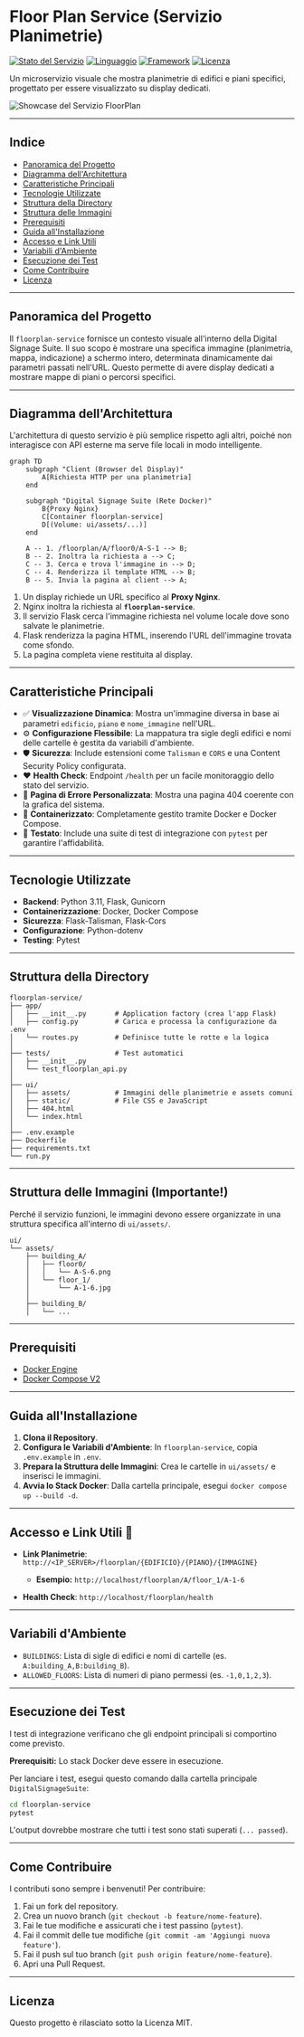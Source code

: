 # Floor Plan Service (Servizio Planimetrie)

[![Stato del Servizio](https://img.shields.io/badge/status-stabile-green.svg)](https://shields.io/)
[![Linguaggio](https://img.shields.io/badge/python-3.11-blue.svg)](https://www.python.org/)
[![Framework](https://img.shields.io/badge/Flask-2.3-lightgrey.svg)](https://flask.palletsprojects.com/)
[![Licenza](https://img.shields.io/badge/licenza-MIT-blue.svg)](https://opensource.org/licenses/MIT)

Un microservizio visuale che mostra planimetrie di edifici e piani specifici, progettato per essere visualizzato su display dedicati.

![Showcase del Servizio FloorPlan](https://github.com/Mantineo-Massimo/DigitalSignageSuite/blob/master/docs/floorplan-showcase.png?raw=true)

---

## Indice

- [Panoramica del Progetto](#panoramica-del-progetto)
- [Diagramma dell'Architettura](#diagramma-dellarchitettura)
- [Caratteristiche Principali](#caratteristiche-principali)
- [Tecnologie Utilizzate](#tecnologie-utilizzate)
- [Struttura della Directory](#struttura-della-directory)
- [Struttura delle Immagini](#struttura-delle-immagini-importante)
- [Prerequisiti](#prerequisiti)
- [Guida all'Installazione](#guida-allinstallazione)
- [Accesso e Link Utili](#accesso-e-link-utili)
- [Variabili d'Ambiente](#variabili-dambiente)
- [Esecuzione dei Test](#esecuzione-dei-test)
- [Come Contribuire](#come-contribuire)
- [Licenza](#licenza)

---

## Panoramica del Progetto

Il `floorplan-service` fornisce un contesto visuale all'interno della Digital Signage Suite. Il suo scopo è mostrare una specifica immagine (planimetria, mappa, indicazione) a schermo intero, determinata dinamicamente dai parametri passati nell'URL. Questo permette di avere display dedicati a mostrare mappe di piani o percorsi specifici.

---

## Diagramma dell'Architettura

L'architettura di questo servizio è più semplice rispetto agli altri, poiché non interagisce con API esterne ma serve file locali in modo intelligente.

```mermaid
graph TD
    subgraph "Client (Browser del Display)"
        A[Richiesta HTTP per una planimetria]
    end

    subgraph "Digital Signage Suite (Rete Docker)"
        B{Proxy Nginx}
        C[Container floorplan-service]
        D[(Volume: ui/assets/...)]
    end

    A -- 1. /floorplan/A/floor0/A-S-1 --> B;
    B -- 2. Inoltra la richiesta a --> C;
    C -- 3. Cerca e trova l'immagine in --> D;
    C -- 4. Renderizza il template HTML --> B;
    B -- 5. Invia la pagina al client --> A;

```
1.  Un display richiede un URL specifico al **Proxy Nginx**.
2.  Nginx inoltra la richiesta al **`floorplan-service`**.
3.  Il servizio Flask cerca l'immagine richiesta nel volume locale dove sono salvate le planimetrie.
4.  Flask renderizza la pagina HTML, inserendo l'URL dell'immagine trovata come sfondo.
5.  La pagina completa viene restituita al display.

---

## Caratteristiche Principali

- ✅ **Visualizzazione Dinamica**: Mostra un'immagine diversa in base ai parametri `edificio`, `piano` e `nome_immagine` nell'URL.
- ⚙️ **Configurazione Flessibile**: La mappatura tra sigle degli edifici e nomi delle cartelle è gestita da variabili d'ambiente.
- 🛡️ **Sicurezza**: Include estensioni come `Talisman` e `CORS` e una Content Security Policy configurata.
- ❤️ **Health Check**: Endpoint `/health` per un facile monitoraggio dello stato del servizio.
- 📄 **Pagina di Errore Personalizzata**: Mostra una pagina 404 coerente con la grafica del sistema.
- 🐳 **Containerizzato**: Completamente gestito tramite Docker e Docker Compose.
- 🧪 **Testato**: Include una suite di test di integrazione con `pytest` per garantire l'affidabilità.

---

## Tecnologie Utilizzate

- **Backend**: Python 3.11, Flask, Gunicorn
- **Containerizzazione**: Docker, Docker Compose
- **Sicurezza**: Flask-Talisman, Flask-Cors
- **Configurazione**: Python-dotenv
- **Testing**: Pytest

---

## Struttura della Directory
```
floorplan-service/
├── app/
│   ├── __init__.py       # Application factory (crea l'app Flask)
│   ├── config.py         # Carica e processa la configurazione da .env
│   └── routes.py         # Definisce tutte le rotte e la logica
│
├── tests/                # Test automatici
│   ├── __init__.py
│   └── test_floorplan_api.py
│
├── ui/
│   ├── assets/           # Immagini delle planimetrie e assets comuni
│   ├── static/           # File CSS e JavaScript
│   ├── 404.html
│   └── index.html
│
├── .env.example
├── Dockerfile
├── requirements.txt
└── run.py
```

---

## Struttura delle Immagini (Importante!)

Perché il servizio funzioni, le immagini devono essere organizzate in una struttura specifica all'interno di `ui/assets/`.

```
ui/
└── assets/
    ├── building_A/
    │   ├── floor0/
    │   │   └── A-S-6.png
    │   └── floor_1/
    │       └── A-1-6.jpg
    │
    ├── building_B/
    │   └── ...
```

---

## Prerequisiti

- [Docker Engine](https://docs.docker.com/engine/install/)
- [Docker Compose V2](https://docs.docker.com/compose/install/)

---

## Guida all'Installazione

1.  **Clona il Repository**.
2.  **Configura le Variabili d'Ambiente**: In `floorplan-service`, copia `.env.example` in `.env`.
3.  **Prepara la Struttura delle Immagini**: Crea le cartelle in `ui/assets/` e inserisci le immagini.
4.  **Avvia lo Stack Docker**: Dalla cartella principale, esegui `docker compose up --build -d`.

---

## Accesso e Link Utili 🔗

- **Link Planimetrie**: `http://<IP_SERVER>/floorplan/{EDIFICIO}/{PIANO}/{IMMAGINE}`
  - **Esempio:** `http://localhost/floorplan/A/floor_1/A-1-6`

- **Health Check**: `http://localhost/floorplan/health`

---

## Variabili d'Ambiente

- `BUILDINGS`: Lista di sigle di edifici e nomi di cartelle (es. `A:building_A,B:building_B`).
- `ALLOWED_FLOORS`: Lista di numeri di piano permessi (es. `-1,0,1,2,3`).

---

## Esecuzione dei Test

I test di integrazione verificano che gli endpoint principali si comportino come previsto.

**Prerequisiti:** Lo stack Docker deve essere in esecuzione.

Per lanciare i test, esegui questo comando dalla cartella principale `DigitalSignageSuite`:
```bash
cd floorplan-service
pytest
```
L'output dovrebbe mostrare che tutti i test sono stati superati (`... passed`).

---

## Come Contribuire

I contributi sono sempre i benvenuti! Per contribuire:
1.  Fai un fork del repository.
2.  Crea un nuovo branch (`git checkout -b feature/nome-feature`).
3.  Fai le tue modifiche e assicurati che i test passino (`pytest`).
4.  Fai il commit delle tue modifiche (`git commit -am 'Aggiungi nuova feature'`).
5.  Fai il push sul tuo branch (`git push origin feature/nome-feature`).
6.  Apri una Pull Request.
---

## Licenza

Questo progetto è rilasciato sotto la Licenza MIT.